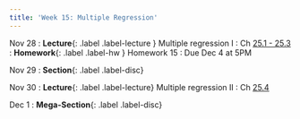 ```yaml
---
title: 'Week 15: Multiple Regression'
---
```


Nov 28
: **Lecture**{: .label .label-lecture } Multiple regression I
    : Ch [25.1 - 25.3](http://prob140.org/textbook/content/Chapter_25/00_Multiple_Regression.html#)
: **Homework**{: .label .label-hw } Homework 15
    : Due Dec 4 at 5PM

Nov 29
: **Section**{: .label .label-disc}

Nov 30
: **Lecture**{: .label .label-lecture} Multiple regression II
    : Ch [25.4](http://prob140.org/textbook/content/Chapter_25/04_Multiple_Regression.html)

Dec 1
: **Mega-Section**{: .label .label-disc}